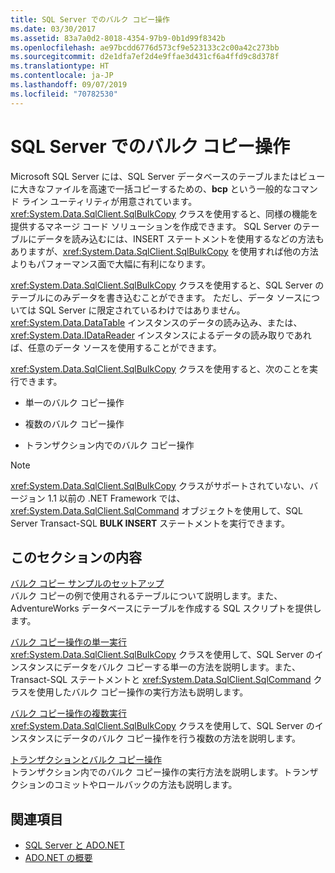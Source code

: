 ```yaml
---
title: SQL Server でのバルク コピー操作
ms.date: 03/30/2017
ms.assetid: 83a7a0d2-8018-4354-97b9-0b1d99f8342b
ms.openlocfilehash: ae97bcdd6776d573cf9e523133c2c00a42c273bb
ms.sourcegitcommit: d2e1dfa7ef2d4e9ffae3d431cf6a4ffd9c8d378f
ms.translationtype: HT
ms.contentlocale: ja-JP
ms.lasthandoff: 09/07/2019
ms.locfileid: "70782530"
---
```

# <a name="bulk-copy-operations-in-sql-server"></a>SQL Server でのバルク コピー操作
Microsoft SQL Server には、SQL Server データベースのテーブルまたはビューに大きなファイルを高速で一括コピーするための、**bcp** という一般的なコマンド ライン ユーティリティが用意されています。 <xref:System.Data.SqlClient.SqlBulkCopy> クラスを使用すると、同様の機能を提供するマネージ コード ソリューションを作成できます。 SQL Server のテーブルにデータを読み込むには、INSERT ステートメントを使用するなどの方法もありますが、<xref:System.Data.SqlClient.SqlBulkCopy> を使用すれば他の方法よりもパフォーマンス面で大幅に有利になります。  
  
 <xref:System.Data.SqlClient.SqlBulkCopy> クラスを使用すると、SQL Server のテーブルにのみデータを書き込むことができます。 ただし、データ ソースについては SQL Server に限定されているわけではありません。<xref:System.Data.DataTable> インスタンスのデータの読み込み、または、<xref:System.Data.IDataReader> インスタンスによるデータの読み取りであれば、任意のデータ ソースを使用することができます。  
  
 <xref:System.Data.SqlClient.SqlBulkCopy> クラスを使用すると、次のことを実行できます。  
  
- 単一のバルク コピー操作  
  
- 複数のバルク コピー操作  
  
- トランザクション内でのバルク コピー操作  
  
> [!NOTE]
> <xref:System.Data.SqlClient.SqlBulkCopy> クラスがサポートされていない、バージョン 1.1 以前の .NET Framework では、<xref:System.Data.SqlClient.SqlCommand> オブジェクトを使用して、SQL Server Transact-SQL **BULK INSERT** ステートメントを実行できます。  
  
## <a name="in-this-section"></a>このセクションの内容  
 [バルク コピー サンプルのセットアップ](bulk-copy-example-setup.md)  
 バルク コピーの例で使用されるテーブルについて説明します。また、AdventureWorks データベースにテーブルを作成する SQL スクリプトを提供します。  
  
 [バルク コピー操作の単一実行](single-bulk-copy-operations.md)  
 <xref:System.Data.SqlClient.SqlBulkCopy> クラスを使用して、SQL Server のインスタンスにデータをバルク コピーする単一の方法を説明します。また、Transact-SQL ステートメントと <xref:System.Data.SqlClient.SqlCommand> クラスを使用したバルク コピー操作の実行方法も説明します。  
  
 [バルク コピー操作の複数実行](multiple-bulk-copy-operations.md)  
 <xref:System.Data.SqlClient.SqlBulkCopy> クラスを使用して、SQL Server のインスタンスにデータのバルク コピー操作を行う複数の方法を説明します。  
  
 [トランザクションとバルク コピー操作](transaction-and-bulk-copy-operations.md)  
 トランザクション内でのバルク コピー操作の実行方法を説明します。トランザクションのコミットやロールバックの方法も説明します。  
  
## <a name="see-also"></a>関連項目

- [SQL Server と ADO.NET](index.md)
- [ADO.NET の概要](../ado-net-overview.md)
